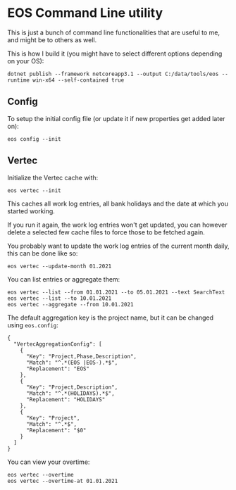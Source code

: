 # EOS Command Line utility

This is just a bunch of command line functionalities that are useful to me, and might be to others as well.

This is how I build it (you might have to select different options depending on your OS):
```
dotnet publish --framework netcoreapp3.1 --output C:/data/tools/eos --runtime win-x64 --self-contained true
```

## Config

To setup the initial config file (or update it if new properties get added later on):
```
eos config --init
```

## Vertec

Initialize the Vertec cache with:
```
eos vertec --init
```

This caches all work log entries, all bank holidays and the date at which you started working.

If you run it again, the work log entries won't get updated, you can however delete a selected few cache files to force those to be fetched again.

You probably want to update the work log entries of the current month daily, this can be done like so:
```
eos vertec --update-month 01.2021
```

You can list entries or aggregate them:
```
eos vertec --list --from 01.01.2021 --to 05.01.2021 --text SearchText
eos vertec --list --to 10.01.2021
eos vertec --aggregate --from 10.01.2021
```

The default aggregation key is the project name, but it can be changed using `eos.config`:
```
{
  "VertecAggregationConfig": [
    {
      "Key": "Project,Phase,Description",
      "Match": "^.*(EOS |EOS-).*$",
      "Replacement": "EOS"
    },
    {
      "Key": "Project,Description",
      "Match": "^.*(HOLIDAYS).*$",
      "Replacement": "HOLIDAYS"
    },
    {
      "Key": "Project",
      "Match": "^.*$",
      "Replacement": "$0"
    }
  ]
}
```

You can view your overtime:
```
eos vertec --overtime
eos vertec --overtime-at 01.01.2021
```